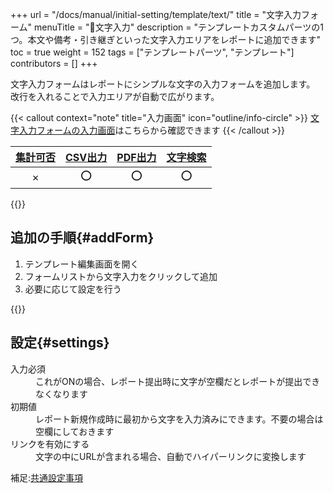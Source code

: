 +++
url = "/docs/manual/initial-setting/template/text/"
title = "文字入力フォーム"
menuTitle = "🧩文字入力"
description = "テンプレートカスタムパーツの1つ。本文や備考・引き継ぎといった文字入力エリアをレポートに追加できます"
toc = true
weight = 152
tags = ["テンプレートパーツ", "テンプレート"]
contributors = []
+++

文字入力フォームはレポートにシンプルな文字の入力フォームを追加します。
改行を入れることで入力エリアが自動で広がります。

{{< callout context="note" title="入力画面" icon="outline/info-circle" >}}
[文字入力フォームの入力画面](/docs/manual/write-report/parts/#text)はこちらから確認できます
{{< /callout >}}

| [集計可否](/docs/manual/analytics/) | [CSV出力](/docs/manual/analytics/csv/) | [PDF出力](/docs/manual/read-report/state/#pdf_export) | [文字検索](/docs/manual/read-report/list/#searchFunction) |
| :---------------------------------: | :------------------------------------: | :---------------------------------------------------: | :-------------------------------------------------------: |
|                  ✗                  |                   ⭕                   |                          ⭕                           |                            ⭕                             |

{{<icatch filename="img/input-method-keyboard" msg="文字入力フォームはレポートの本文や引き継ぎの入力に最適だよ" alice="ok">}}

## 追加の手順{#addForm}

1. テンプレート編集画面を開く
2. フォームリストから文字入力をクリックして追加
3. 必要に応じて設定を行う

{{<icatch filename="img/template-edit-text" msg="テキスト入力をテンプレートに追加した画面イメージです" alice="here">}}

## 設定{#settings}

<dl class="basic">
  <dt>入力必須</dt>
  <dd>これがONの場合、レポート提出時に文字が空欄だとレポートが提出できなくなります</dd>
  <dt>初期値</dt>
  <dd>レポート新規作成時に最初から文字を入力済みにできます。不要の場合は空欄にしておきます</dd>
  <dt>リンクを有効にする</dt>
  <dd>文字の中にURLが含まれる場合、自動でハイパーリンクに変換します</dd>
</dl>

補足:[共通設定事項](/docs/manual/initial-setting/template/make/#common_setting)
